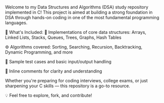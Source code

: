 Welcome to my Data Structures and Algorithms (DSA) study repository implemented in C!
This project is aimed at building a strong foundation in DSA through hands-on coding in one of the most fundamental programming languages.

🔧 What's Included:
📂 Implementations of core data structures:
Arrays, Linked Lists, Stacks, Queues, Trees, Graphs, Hash Tables

⚙️ Algorithms covered:
Sorting, Searching, Recursion, Backtracking, Dynamic Programming, and more

🧪 Sample test cases and basic input/output handling

💬 Inline comments for clarity and understanding

Whether you're preparing for coding interviews, college exams, or just sharpening your C skills — this repository is a go-to resource.

💡 Feel free to explore, fork, and contribute!
